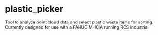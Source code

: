 # plastic_picker

Tool to analyze point cloud data and select plastic waste items for sorting. Currently designed for use with a FANUC M-10iA running ROS industrial
